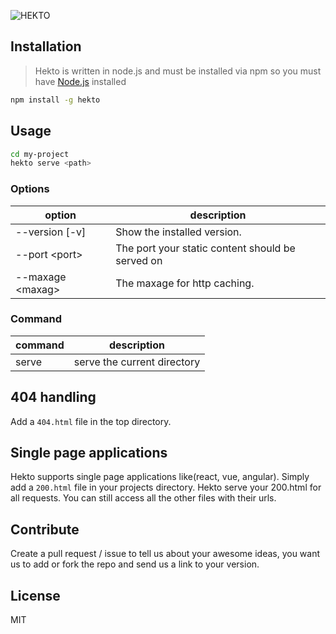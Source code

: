 ![HEKTO](https://cldup.com/RIKwNeeZw4.png)

## Installation
> Hekto is written in node.js and must be installed via npm so you must have [Node.js](http://nodejs.org) installed

```bash
npm install -g hekto
```

## Usage
```bash
cd my-project
hekto serve <path>
```

### Options
| option           | description                                      |
| -----------------| ------------------------------------------------ |
| --version [-v]   | Show the installed version.                      |
| --port \<port>   | The port your static content should be served on |
| --maxage \<maxag>| The maxage for http caching.                     |

### Command
| command| description                |
| -------| ---------------------------|
| serve  | serve the current directory|

## 404 handling
Add a `404.html` file in the top directory.

## Single page applications
Hekto supports single page applications like(react, vue, angular). Simply add a `200.html` file in your projects directory. Hekto serve your 200.html for all requests. You can still access all the other files with their urls.

## Contribute
Create a pull request / issue to tell us about your awesome ideas, you want us to add or fork the repo and send us a link to your version.

## License
MIT